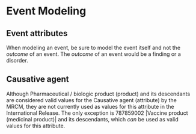 # Event Modeling

## Event attributes

When modeling an event, be sure to model the event itself and not the _outcome_ of an event. The _outcome_ of an event would be a finding or a disorder.

## Causative agent

Although Pharmaceutical / biologic product (product) and its descendants are considered valid values for the Causative agent (attribute) by the MRCM, they are not currently used as values for this attribute in the International Release. The only exception is 787859002 |Vaccine product (medicinal product)| and its descendants, which _can_ be used as valid values for this attribute.

